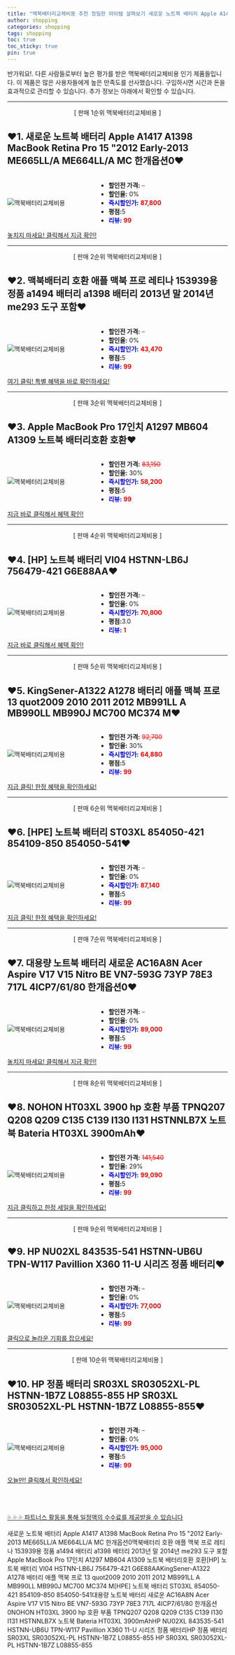 ```yaml
---
title: "맥북배터리교체비용 추천 정밀한 아이템 살펴보기 새로운 노트북 배터리 Apple A1417"
author: shopping
categories: shopping
tags: shopping
toc: true
toc_sticky: true
pin: true
---
```

반가워요!. 다른 사람들로부터 높은 평가를 받은 맥북배터리교체비용 인기 제품들입니다. 이 제품은 많은 사용자들에게 높은 만족도를 선사했습니다. 구입하시면 시간과 돈을 효과적으로 관리할 수 있습니다. 추가 정보는 아래에서 확인할 수 있습니다.

---
<p class="toplist" style="margin: 0 auto; display: block; width: fit-content;">[ 판매 1순위 맥북배터리교체비용 ]</p>

<h2><strong>❤️1. 새로운 노트북 배터리 Apple A1417 A1398 MacBook Retina Pro 15 "2012 Early-2013 ME665LL/A ME664LL/A MC 한개옵션0❤️</strong></h2>

<div style="display: flex; align-items: center;">
    <div style="flex: 0.4;">
        <img src="https://thumbnail6.coupangcdn.com/thumbnails/remote/230x230ex/image/vendor_inventory/c11b/784421ba198b89fbff2b9b78f006dc238d25cf529e9b9dce56b0e8824a33.png" alt="맥북배터리교체비용" style="max-width: 100%;">
    </div>
    <div style="flex: 0.6; margin-left: 10px;">
        <ul>
            <li><strong>할인전 가격:</strong> <del style="color: red;">-</del></li>
            <li><strong>할인율:</strong> 0%</li>
            <li><span style='color:blue'><strong>즉시할인가:</strong></span> <span style='color:red'><strong>87,800</strong></span></li>
            <li><strong>평점:</strong>5</li>
            <li><span style='color:blue'><strong>리뷰:</strong></span> <span style='color:red'><strong>99</strong></span></li>
        </ul>
    </div>
</div>
<div class="center">
    <a href="https://William4Davisa.github.io?lptag=AF9450613&subid=githubio&pageKey=7147430626&traceid=V0-153&itemId=17961964358&vendorItemId=86331535924" class="myButton">
        놓치지 마세요! 클릭해서 지금 확인!
    </a>
</div>


---
<p class="toplist" style="margin: 0 auto; display: block; width: fit-content;">[ 판매 2순위 맥북배터리교체비용 ]</p>

<h2><strong>❤️2. 맥북배터리 호환 애플 맥북 프로 레티나 153939용 정품 a1494 배터리 a1398 배터리 2013년 말 2014년 me293 도구 포함❤️</strong></h2>

<div style="display: flex; align-items: center;">
    <div style="flex: 0.4;">
        <img src="https://thumbnail7.coupangcdn.com/thumbnails/remote/230x230ex/image/vendor_inventory/3a1f/aed12025da2a615ddaf73d6319e90081da7bbb9ed096d9d51fdedfe2c893.jpg" alt="맥북배터리교체비용" style="max-width: 100%;">
    </div>
    <div style="flex: 0.6; margin-left: 10px;">
        <ul>
            <li><strong>할인전 가격:</strong> <del style="color: red;">-</del></li>
            <li><strong>할인율:</strong> 0%</li>
            <li><span style='color:blue'><strong>즉시할인가:</strong></span> <span style='color:red'><strong>43,470</strong></span></li>
            <li><strong>평점:</strong>5</li>
            <li><span style='color:blue'><strong>리뷰:</strong></span> <span style='color:red'><strong>99</strong></span></li>
        </ul>
    </div>
</div>
<div class="center">
    <a href="https://William4Davisa.github.io?lptag=AF9450613&subid=githubio&pageKey=6995425387&traceid=V0-153&itemId=17134900115&vendorItemId=88635055390" class="myButton">
        여기 클릭! 특별 혜택을 바로 확인하세요!
    </a>
</div>


---
<p class="toplist" style="margin: 0 auto; display: block; width: fit-content;">[ 판매 3순위 맥북배터리교체비용 ]</p>

<h2><strong>❤️3. Apple MacBook Pro 17인치 A1297 MB604 A1309 노트북 배터리호환 호환❤️</strong></h2>

<div style="display: flex; align-items: center;">
    <div style="flex: 0.4;">
        <img src="https://thumbnail10.coupangcdn.com/thumbnails/remote/230x230ex/image/vendor_inventory/9623/3d2b56608dc61d71dd269bd06d419e0714177762ad861b6ffc284c9165b8.png" alt="맥북배터리교체비용" style="max-width: 100%;">
    </div>
    <div style="flex: 0.6; margin-left: 10px;">
        <ul>
            <li><strong>할인전 가격:</strong> <del style="color: red;">83,150</del></li>
            <li><strong>할인율:</strong> 30%</li>
            <li><span style='color:blue'><strong>즉시할인가:</strong></span> <span style='color:red'><strong>58,200</strong></span></li>
            <li><strong>평점:</strong>5</li>
            <li><span style='color:blue'><strong>리뷰:</strong></span> <span style='color:red'><strong>99</strong></span></li>
        </ul>
    </div>
</div>
<div class="center">
    <a href="https://William4Davisa.github.io?lptag=AF9450613&subid=githubio&pageKey=7694317734&traceid=V0-153&itemId=20583730404&vendorItemId=87658807608" class="myButton">
        지금 바로 클릭해서 혜택 확인!
    </a>
</div>


---
<p class="toplist" style="margin: 0 auto; display: block; width: fit-content;">[ 판매 4순위 맥북배터리교체비용 ]</p>

<h2><strong>❤️4. [HP] 노트북 배터리 VI04 HSTNN-LB6J 756479-421 G6E88AA❤️</strong></h2>

<div style="display: flex; align-items: center;">
    <div style="flex: 0.4;">
        <img src="https://thumbnail7.coupangcdn.com/thumbnails/remote/230x230ex/image/vendor_inventory/96bd/d711b6deca276ea8103d6260ec7dceaf2ae93b96166f04cf6c66135d01e9.jpg" alt="맥북배터리교체비용" style="max-width: 100%;">
    </div>
    <div style="flex: 0.6; margin-left: 10px;">
        <ul>
            <li><strong>할인전 가격:</strong> <del style="color: red;">-</del></li>
            <li><strong>할인율:</strong> 0%</li>
            <li><span style='color:blue'><strong>즉시할인가:</strong></span> <span style='color:red'><strong>70,800</strong></span></li>
            <li><strong>평점:</strong>3.0</li>
            <li><span style='color:blue'><strong>리뷰:</strong></span> <span style='color:red'><strong>1</strong></span></li>
        </ul>
    </div>
</div>
<div class="center">
    <a href="https://William4Davisa.github.io?lptag=AF9450613&subid=githubio&pageKey=6082170185&traceid=V0-153&itemId=11280853250&vendorItemId=78557687791" class="myButton">
        지금 바로 클릭해서 혜택 확인!
    </a>
</div>


---
<p class="toplist" style="margin: 0 auto; display: block; width: fit-content;">[ 판매 5순위 맥북배터리교체비용 ]</p>

<h2><strong>❤️5. KingSener-A1322 A1278 배터리 애플 맥북 프로 13 quot2009 2010 2011 2012 MB991LL A MB990LL MB990J MC700 MC374 M❤️</strong></h2>

<div style="display: flex; align-items: center;">
    <div style="flex: 0.4;">
        <img src="https://thumbnail10.coupangcdn.com/thumbnails/remote/230x230ex/image/vendor_inventory/6463/7512b7e64ffb15fda196d3627720d2182404b88a28c3bda25447f8ae5ce2.jpg" alt="맥북배터리교체비용" style="max-width: 100%;">
    </div>
    <div style="flex: 0.6; margin-left: 10px;">
        <ul>
            <li><strong>할인전 가격:</strong> <del style="color: red;">92,700</del></li>
            <li><strong>할인율:</strong> 30%</li>
            <li><span style='color:blue'><strong>즉시할인가:</strong></span> <span style='color:red'><strong>64,880</strong></span></li>
            <li><strong>평점:</strong>5</li>
            <li><span style='color:blue'><strong>리뷰:</strong></span> <span style='color:red'><strong>99</strong></span></li>
        </ul>
    </div>
</div>
<div class="center">
    <a href="https://William4Davisa.github.io?lptag=AF9450613&subid=githubio&pageKey=7213180200&traceid=V0-153&itemId=18259632483&vendorItemId=85431140605" class="myButton">
        지금 클릭! 한정 혜택을 확인하세요!
    </a>
</div>


---
<p class="toplist" style="margin: 0 auto; display: block; width: fit-content;">[ 판매 6순위 맥북배터리교체비용 ]</p>

<h2><strong>❤️6. [HPE] 노트북 배터리 ST03XL 854050-421 854109-850 854050-541❤️</strong></h2>

<div style="display: flex; align-items: center;">
    <div style="flex: 0.4;">
        <img src="https://thumbnail8.coupangcdn.com/thumbnails/remote/230x230ex/image/vendor_inventory/49d3/67ac91eedf7247baceed7a2b7c664a3c5d18c93dcecb531f31785b88554b.jpg" alt="맥북배터리교체비용" style="max-width: 100%;">
    </div>
    <div style="flex: 0.6; margin-left: 10px;">
        <ul>
            <li><strong>할인전 가격:</strong> <del style="color: red;">-</del></li>
            <li><strong>할인율:</strong> 0%</li>
            <li><span style='color:blue'><strong>즉시할인가:</strong></span> <span style='color:red'><strong>87,140</strong></span></li>
            <li><strong>평점:</strong>5</li>
            <li><span style='color:blue'><strong>리뷰:</strong></span> <span style='color:red'><strong>99</strong></span></li>
        </ul>
    </div>
</div>
<div class="center">
    <a href="https://William4Davisa.github.io?lptag=AF9450613&subid=githubio&pageKey=6427201772&traceid=V0-153&itemId=13854388129&vendorItemId=81104408117" class="myButton">
        지금 클릭! 한정 혜택을 확인하세요!
    </a>
</div>


---
<p class="toplist" style="margin: 0 auto; display: block; width: fit-content;">[ 판매 7순위 맥북배터리교체비용 ]</p>

<h2><strong>❤️7. 대용량 노트북 배터리 새로운 AC16A8N Acer Aspire V17 V15 Nitro BE VN7-593G 73YP 78E3 717L 4ICP7/61/80 한개옵션0❤️</strong></h2>

<div style="display: flex; align-items: center;">
    <div style="flex: 0.4;">
        <img src="https://thumbnail7.coupangcdn.com/thumbnails/remote/230x230ex/image/vendor_inventory/8d78/62c17c7cf62d4d1be758323b1d46926a750544580fc9e3e42a22a302fea9.png" alt="맥북배터리교체비용" style="max-width: 100%;">
    </div>
    <div style="flex: 0.6; margin-left: 10px;">
        <ul>
            <li><strong>할인전 가격:</strong> <del style="color: red;">-</del></li>
            <li><strong>할인율:</strong> 0%</li>
            <li><span style='color:blue'><strong>즉시할인가:</strong></span> <span style='color:red'><strong>89,000</strong></span></li>
            <li><strong>평점:</strong>5</li>
            <li><span style='color:blue'><strong>리뷰:</strong></span> <span style='color:red'><strong>99</strong></span></li>
        </ul>
    </div>
</div>
<div class="center">
    <a href="https://William4Davisa.github.io?lptag=AF9450613&subid=githubio&pageKey=6461552339&traceid=V0-153&itemId=14063614626&vendorItemId=81310920846" class="myButton">
        놓치지 마세요! 클릭해서 지금 확인!
    </a>
</div>


---
<p class="toplist" style="margin: 0 auto; display: block; width: fit-content;">[ 판매 8순위 맥북배터리교체비용 ]</p>

<h2><strong>❤️8. NOHON HT03XL 3900 hp 호환 부품 TPNQ207 Q208 Q209 C135 C139 I130 I131 HSTNNLB7X 노트북 Bateria HT03XL 3900mAh❤️</strong></h2>

<div style="display: flex; align-items: center;">
    <div style="flex: 0.4;">
        <img src="https://thumbnail9.coupangcdn.com/thumbnails/remote/230x230ex/image/vendor_inventory/51a0/08d7d9a8db2bc9713b0e7d5a5e1d02e52198b75471858abc2fb4a5aa7996.jpg" alt="맥북배터리교체비용" style="max-width: 100%;">
    </div>
    <div style="flex: 0.6; margin-left: 10px;">
        <ul>
            <li><strong>할인전 가격:</strong> <del style="color: red;">141,540</del></li>
            <li><strong>할인율:</strong> 29%</li>
            <li><span style='color:blue'><strong>즉시할인가:</strong></span> <span style='color:red'><strong>99,090</strong></span></li>
            <li><strong>평점:</strong>5</li>
            <li><span style='color:blue'><strong>리뷰:</strong></span> <span style='color:red'><strong>99</strong></span></li>
        </ul>
    </div>
</div>
<div class="center">
    <a href="https://William4Davisa.github.io?lptag=AF9450613&subid=githubio&pageKey=7265152449&traceid=V0-153&itemId=18514870356&vendorItemId=86629803212" class="myButton">
        지금 클릭하고 한정 세일을 확인하세요!
    </a>
</div>


---
<p class="toplist" style="margin: 0 auto; display: block; width: fit-content;">[ 판매 9순위 맥북배터리교체비용 ]</p>

<h2><strong>❤️9. HP NU02XL 843535-541 HSTNN-UB6U TPN-W117 Pavillion X360 11-U 시리즈 정품 배터리❤️</strong></h2>

<div style="display: flex; align-items: center;">
    <div style="flex: 0.4;">
        <img src="https://thumbnail9.coupangcdn.com/thumbnails/remote/230x230ex/image/vendor_inventory/272f/32476652255ce680a092dba4dc6f4a7a4b780afe34be0177882e701dc366.jpg" alt="맥북배터리교체비용" style="max-width: 100%;">
    </div>
    <div style="flex: 0.6; margin-left: 10px;">
        <ul>
            <li><strong>할인전 가격:</strong> <del style="color: red;">-</del></li>
            <li><strong>할인율:</strong> 0%</li>
            <li><span style='color:blue'><strong>즉시할인가:</strong></span> <span style='color:red'><strong>77,000</strong></span></li>
            <li><strong>평점:</strong>5</li>
            <li><span style='color:blue'><strong>리뷰:</strong></span> <span style='color:red'><strong>99</strong></span></li>
        </ul>
    </div>
</div>
<div class="center">
    <a href="https://William4Davisa.github.io?lptag=AF9450613&subid=githubio&pageKey=6792512194&traceid=V0-153&itemId=16007439139&vendorItemId=83212271677" class="myButton">
        클릭으로 놀라운 기회를 잡으세요!
    </a>
</div>


---
<p class="toplist" style="margin: 0 auto; display: block; width: fit-content;">[ 판매 10순위 맥북배터리교체비용 ]</p>

<h2><strong>❤️10. HP 정품 배터리 SR03XL SR03052XL-PL HSTNN-1B7Z L08855-855 HP SR03XL SR03052XL-PL HSTNN-1B7Z L08855-855❤️</strong></h2>

<div style="display: flex; align-items: center;">
    <div style="flex: 0.4;">
        <img src="https://thumbnail8.coupangcdn.com/thumbnails/remote/230x230ex/image/vendor_inventory/f866/ace2b2d8ebda097594a0061a4d54e813560cb50d4e185d2cb84155c89de0.jpg" alt="맥북배터리교체비용" style="max-width: 100%;">
    </div>
    <div style="flex: 0.6; margin-left: 10px;">
        <ul>
            <li><strong>할인전 가격:</strong> <del style="color: red;">-</del></li>
            <li><strong>할인율:</strong> 0%</li>
            <li><span style='color:blue'><strong>즉시할인가:</strong></span> <span style='color:red'><strong>95,000</strong></span></li>
            <li><strong>평점:</strong>5</li>
            <li><span style='color:blue'><strong>리뷰:</strong></span> <span style='color:red'><strong>99</strong></span></li>
        </ul>
    </div>
</div>
<div class="center">
    <a href="https://William4Davisa.github.io?lptag=AF9450613&subid=githubio&pageKey=1456123807&traceid=V0-153&itemId=2506018688&vendorItemId=70499116181" class="myButton">
        오늘만! 클릭해서 확인하세요!
    </a>
</div>

<br><br><br>[💦 💦 💦 파트너스 활동을 통해 일정액의 수수료를 제공받을 수 있습니다](https://link.coupang.com/a/bcpT2c)<br><br>새로운 노트북 배터리 Apple A1417 A1398 MacBook Retina Pro 15 "2012 Early-2013 ME665LL/A ME664LL/A MC 한개옵션0맥북배터리 호환 애플 맥북 프로 레티나 153939용 정품 a1494 배터리 a1398 배터리 2013년 말 2014년 me293 도구 포함Apple MacBook Pro 17인치 A1297 MB604 A1309 노트북 배터리호환 호환[HP] 노트북 배터리 VI04 HSTNN-LB6J 756479-421 G6E88AAKingSener-A1322 A1278 배터리 애플 맥북 프로 13 quot2009 2010 2011 2012 MB991LL A MB990LL MB990J MC700 MC374 M[HPE] 노트북 배터리 ST03XL 854050-421 854109-850 854050-541대용량 노트북 배터리 새로운 AC16A8N Acer Aspire V17 V15 Nitro BE VN7-593G 73YP 78E3 717L 4ICP7/61/80 한개옵션0NOHON HT03XL 3900 hp 호환 부품 TPNQ207 Q208 Q209 C135 C139 I130 I131 HSTNNLB7X 노트북 Bateria HT03XL 3900mAhHP NU02XL 843535-541 HSTNN-UB6U TPN-W117 Pavillion X360 11-U 시리즈 정품 배터리HP 정품 배터리 SR03XL SR03052XL-PL HSTNN-1B7Z L08855-855 HP SR03XL SR03052XL-PL HSTNN-1B7Z L08855-855